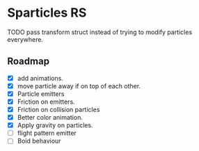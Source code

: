 # Sparticles RS

TODO pass transform struct instead of trying to modify particles everywhere.

## Roadmap
- [x] add animations.
- [x] move particle away if on top of each other.
- [x] Particle emitters
- [x] Friction on emitters.
- [x] Friction on collision particles
- [x] Better color animation.
- [x] Apply gravity on particles.
- [ ] flight pattern emitter
- [ ] Boid behaviour

